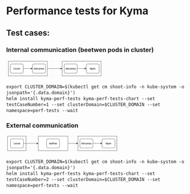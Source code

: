 # Performance tests for Kyma

## Test cases: 
### Internal communication (beetwen pods in cluster)
![Locust -> Locust Istio sidecar -> Nginx Istio sidecar -> Nginx](internal.png)

```console
export CLUSTER_DOMAIN=$(kubectl get cm shoot-info -n kube-system -o jsonpath='{.data.domain}')
helm install kyma-perf-tests kyma-perf-tests-chart --set testCaseNumber=1 --set clusterDomain=$CLUSTER_DOMAIN --set namespace=perf-tests --wait
```

### External communication 
![Locust -> ApiRule -> Nginx Istio sidecar -> Nginx](external.png)

```console
export CLUSTER_DOMAIN=$(kubectl get cm shoot-info -n kube-system -o jsonpath='{.data.domain}')
helm install kyma-perf-tests kyma-perf-tests-chart --set testCaseNumber=2 --set clusterDomain=$CLUSTER_DOMAIN --set namespace=perf-tests --wait
```
